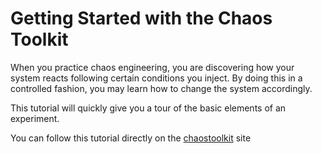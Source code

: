 # Getting Started with the Chaos Toolkit

When you practice chaos engineering, you are discovering how your system reacts following certain conditions you inject. 
By doing this in a controlled fashion, you may learn how to change the system accordingly.

This tutorial will quickly give you a tour of the basic elements of an experiment.

You can follow this tutorial directly on the [chaostoolkit](https://chaostoolkit.org/reference/tutorial/) site